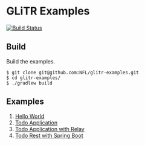 # GLiTR Examples

[![Build Status](https://travis-ci.org/nfl/glitr-examples.svg?branch=master)](https://travis-ci.org/nfl/glitr-examples)

## Build

Build the examples.

```
$ git clone git@github.com:NFL/glitr-examples.git
$ cd glitr-examples/
$ ./gradlew build
```

## Examples

1. [Hello World](https://github.com/nfl/glitr-examples/tree/master/hello-world)
2. [Todo Application](https://github.com/nfl/glitr-examples/tree/master/todo)
3. [Todo Application with Relay](https://github.com/nfl/glitr-examples/tree/master/todo-relay)
4. [Todo Rest with Spring Boot](https://github.com/nfl/glitr-examples/tree/master/todo-rest)

